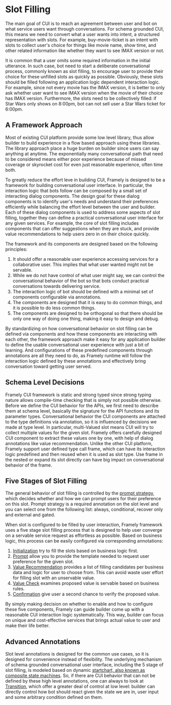 # Slot Filling

The main goal of CUI is to reach an agreement between user and bot on what service users want through conversations. For schema grounded CUI, this means we need to convert what a user wants into intent, a structured representation with slots. For example,  buy-movie-ticket is an intent with slots to collect user's choice for things like movie name, show time, and other related information like whether they want to see IMAX version or not. 

It is common that a user omits some required information in the initial utterance. In such case, bot need to start a deliberate conversational process, commonly known as slot filling, to encourage user to provide their choice for these unfilled slots as quickly as possible. Obviously, these slots should be filled following an application logic dependent interaction logic. For example, since not every movie has the IMAX version, it is better to only ask whether user want to see IMAX version when the movie of their choice has IMAX version. Furthermore, the slots need to be collectively filled: if Star Wars only shows on 8:00pm, bot can not sell user a Star Wars ticket for 6:00pm.


## A Framework Approach
Most of existing CUI platform provide some low level library, thus allow builder to build experience in a flow based approach using these libraries. The library approach place a huge burden on builder since users can say anything at anytime. The exponentially many conversational path that need to be considered means either poor experience because of missed coverage or skyrocket cost for even just reasonable experience, often time both.

To greatly reduce the effort leve in building CUI, Framely is designed to be a framework for building conversational user interface. In particular, the interaction logic that bots follow can be composed by a small set of interacting dialog components. The design goal for these dialog components is to identify user's needs and understand their preferences efficiently while balancing the effort level between the user and builder. Each of these dialog components is used to address some aspects of slot filling, together they can define a practical conversational user interface for any given services. For example, the core of slot filling includes components that can offer suggestions when they are stuck, and provide value recommendations to help users zero in on their choice quickly.

The framework and its components are designed based on the following principles:
1. It should offer a reasonable user experience accessing services for a collaborative user. This implies that what user wanted might not be servable.
2. While we do not have control of what user might say, we can control the conversational behavior of the bot so that bots conduct practical conversations towards delivering service.
3. The interaction logic of bot should be defined with a minimal set of components configurable via annotations.
4. The components are designed that it is easy to do common things, and it is possible to do less common things.
5. The components are designed to be orthogonal so that there should be only one way of doing one thing, making it easy to design and debug.

By standardizing on how conversational behavior on slot filling can be defined via components and how these components are interacting with each other, the framework approach make it easy for any application builder to define the usable conversational user experience with just a bit of learning. And configurations of these predefined components through annotations are all they need to do, as Framely runtime will follow the interaction logic defined by these annotations and effectively bring conversation toward getting user served.

## Schema Level Decisions 
Framely CUI framework is static and strong typed since strong typing nature allows compile-time checking that is simply not possible otherwise. Before we define the CUI behavior for the APIs, we first need to describe them at schema level, basically the signature for the API functions and its parameter types. Conversational behavior the CUI components are attached to the type definitions via annotation, so it is influenced by decisions we made at type level. In particular, multi-Valued slot means CUI will try to collect multiple values for the given slot. Framely offers carefully designed CUI component to extract these values one by one, with help of dialog annotations like value recommendation. Unlike the other CUI platform, Framely support user defined type call frame, which can have its interaction logic predefined and then reused when it is used as slot type. Use frame in the nested or expand its slot directly can have big impact on conversational behavior of the frame.

## Five Stages of Slot Filling
The general behavior of slot filling is controlled by the [prompt strategy](https://www.framely.ai/reference/annotations/fillstrategy.html), which decides whether and how we can prompt users for their preference on this slot. Prompt strategy is a required annotation on the slot level and you can select one from the following list: always, conditional, recover only and external and gated. 

When slot is configured to be filled by user interaction, Framely framework uses a five stage slot filling process that is designed to help user converge on a servable service request as effortless as possible. Based on business logic, this process can be easily configured via corresponding annotations:
1. [Initialization]((https://www.framely.ai/reference/annotations/init.html)) try to fill the slots based on business logic first.
2. [Prompt]() allow you to provide the template needed to request user preference for the given slot.
3. [Value Recommendation](https://www.framely.ai/reference/annotations/vr.html) provides a list of filling candidates per business data and logic for user to choose from. This can avoid waste user effort for filling slot with an unservable value. 
4. [Value Check](https://www.framely.ai/reference/annotations/vc.html) examines proposed value is servable based on business rules.
5. [Confirmation](https://www.framely.ai/reference/annotations/confirmation.html) give user a second chance to verify the proposed value.

By simply making decision on whether to enable and how to configure these five components, Framely can guide builder come up with a reasonable CUI interaction logic systematically. This way, builder can focus on unique and cost-effective services that brings actual value to user and make their life better.   

## Advanced Annotations
Slot level annotations is designed for the common use cases, so it is designed for convenience instead of flexibility. The underlying mechanism of schema grounded conversational user interface, including the 5 stage of slot filling, is modeled based on dynamic [startchart, also known as composite state machines](https://statecharts.dev/). So, if there are CUI behavior that can not be defined by these high level annotations, one can always to look at [Transition](https://www.framely.ai/reference/annotations/transition.html), which offer a greater deal of control at low level: builder can directly control how bot should react given the state we are in, user input and some arbitrary condition defined on them. 



